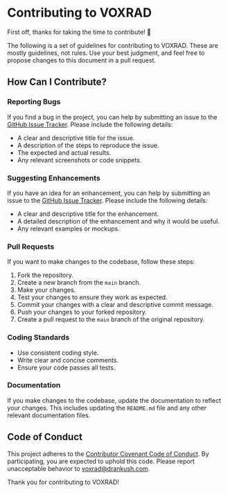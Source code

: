 # Contributing to VOXRAD

First off, thanks for taking the time to contribute! 🎉

The following is a set of guidelines for contributing to VOXRAD. These are mostly guidelines, not rules. Use your best judgment, and feel free to propose changes to this document in a pull request.

## How Can I Contribute?

### Reporting Bugs

If you find a bug in the project, you can help by submitting an issue to the [GitHub Issue Tracker](https://github.com/drankush/voxrad/issues). Please include the following details:
- A clear and descriptive title for the issue.
- A description of the steps to reproduce the issue.
- The expected and actual results.
- Any relevant screenshots or code snippets.

### Suggesting Enhancements

If you have an idea for an enhancement, you can help by submitting an issue to the [GitHub Issue Tracker](https://github.com/drankush/voxrad/issues). Please include the following details:
- A clear and descriptive title for the enhancement.
- A detailed description of the enhancement and why it would be useful.
- Any relevant examples or mockups.

### Pull Requests

If you want to make changes to the codebase, follow these steps:
1. Fork the repository.
2. Create a new branch from the `main` branch.
3. Make your changes.
4. Test your changes to ensure they work as expected.
5. Commit your changes with a clear and descriptive commit message.
6. Push your changes to your forked repository.
7. Create a pull request to the `main` branch of the original repository.

### Coding Standards

- Use consistent coding style.
- Write clear and concise comments.
- Ensure your code passes all tests.

### Documentation

If you make changes to the codebase, update the documentation to reflect your changes. This includes updating the `README.md` file and any other relevant documentation files.

## Code of Conduct

This project adheres to the [Contributor Covenant Code of Conduct](https://www.contributor-covenant.org/version/2/1/code_of_conduct/). By participating, you are expected to uphold this code. Please report unacceptable behavior to [voxrad@drankush.com](mailto:voxrad@drankush.com).

Thank you for contributing to VOXRAD!
